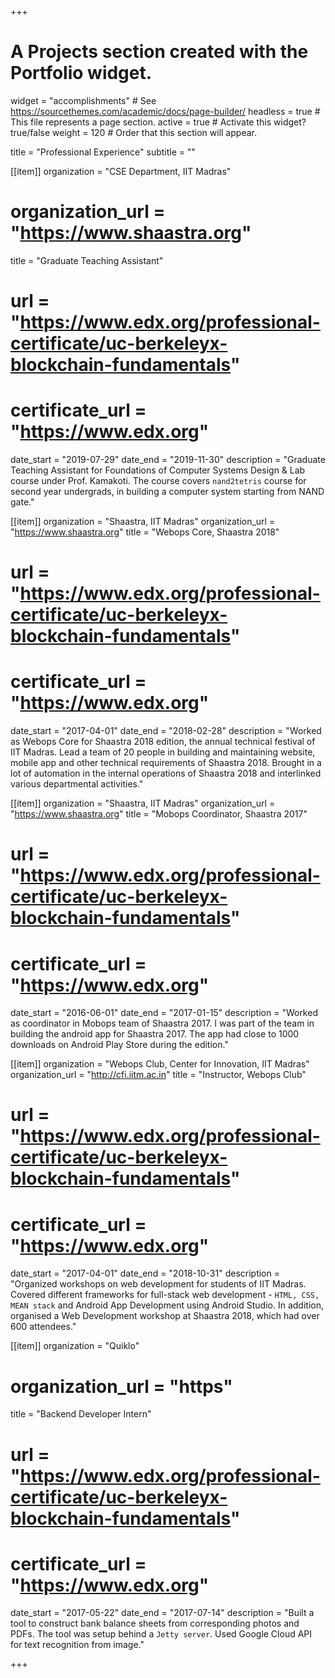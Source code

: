 +++
# A Projects section created with the Portfolio widget.
widget = "accomplishments"  # See https://sourcethemes.com/academic/docs/page-builder/
headless = true  # This file represents a page section.
active = true  # Activate this widget? true/false
weight = 120  # Order that this section will appear.

title = "Professional Experience"
subtitle = ""

[[item]]
  organization = "CSE Department, IIT Madras"
#  organization_url = "https://www.shaastra.org"
  title = "Graduate Teaching Assistant"
#  url = "https://www.edx.org/professional-certificate/uc-berkeleyx-blockchain-fundamentals"
#  certificate_url = "https://www.edx.org"
  date_start = "2019-07-29"
  date_end = "2019-11-30"
  description = "Graduate Teaching Assistant for Foundations of Computer Systems Design & Lab course under Prof. Kamakoti. The course covers `nand2tetris` course for second year undergrads, in building a computer system starting from NAND gate."

[[item]]
  organization = "Shaastra, IIT Madras"
  organization_url = "https://www.shaastra.org"
  title = "Webops Core, Shaastra 2018"
#  url = "https://www.edx.org/professional-certificate/uc-berkeleyx-blockchain-fundamentals"
#  certificate_url = "https://www.edx.org"
  date_start = "2017-04-01"
  date_end = "2018-02-28"
  description = "Worked as Webops Core for Shaastra 2018 edition, the annual technical festival of IIT Madras. Lead a team of 20 people in building and maintaining website, mobile app and other technical requirements of Shaastra 2018. Brought in a lot of automation in the internal operations of Shaastra 2018 and interlinked various departmental activities."

[[item]]
  organization = "Shaastra, IIT Madras"
  organization_url = "https://www.shaastra.org"
  title = "Mobops Coordinator, Shaastra 2017"
#  url = "https://www.edx.org/professional-certificate/uc-berkeleyx-blockchain-fundamentals"
#  certificate_url = "https://www.edx.org"
  date_start = "2016-06-01"
  date_end = "2017-01-15"
  description = "Worked as coordinator in Mobops team of Shaastra 2017. I was part of the team in building the android app for Shaastra 2017. The app had close to 1000 downloads on Android Play Store during the edition."

[[item]]
  organization = "Webops Club, Center for Innovation, IIT Madras"
  organization_url = "http://cfi.iitm.ac.in"
  title = "Instructor, Webops Club"
#  url = "https://www.edx.org/professional-certificate/uc-berkeleyx-blockchain-fundamentals"
#  certificate_url = "https://www.edx.org"
  date_start = "2017-04-01"
  date_end = "2018-10-31"
  description = "Organized workshops on web development for students of IIT Madras. Covered different frameworks for full-stack web development - `HTML, CSS, MEAN stack` and Android App Development using Android Studio. In addition, organised a Web Development workshop at Shaastra 2018, which had over 600 attendees."

[[item]]
  organization = "Quiklo"
#  organization_url = "https"
  title = "Backend Developer Intern"
#  url = "https://www.edx.org/professional-certificate/uc-berkeleyx-blockchain-fundamentals"
#  certificate_url = "https://www.edx.org"
  date_start = "2017-05-22"
  date_end = "2017-07-14"
  description = "Built a tool to construct bank balance sheets from corresponding photos and PDFs. The tool was setup behind a `Jetty server`. Used Google Cloud API for text recognition from image."

+++